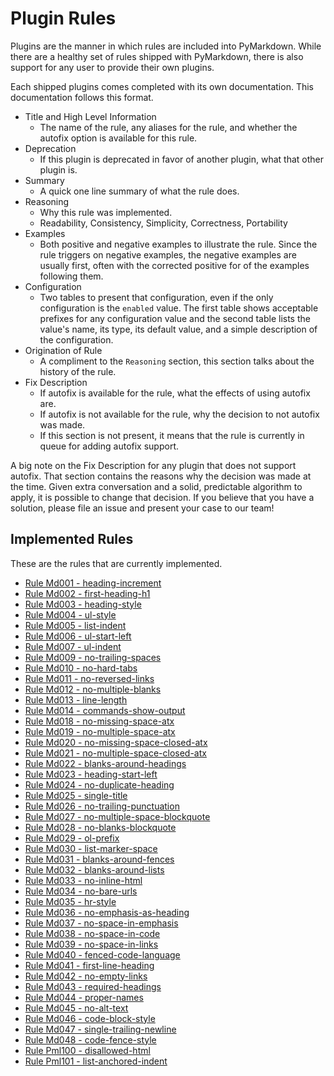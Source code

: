 # Plugin Rules

Plugins are the manner in which rules are included into PyMarkdown.  While there
are a healthy set of rules shipped with PyMarkdown, there is also support for any
user to provide their own plugins.

Each shipped plugins comes completed with its own documentation.  This documentation
follows this format.

- Title and High Level Information
  - The name of the rule, any aliases for the rule, and whether the autofix option
    is available for this rule.
- Deprecation
  - If this plugin is deprecated in favor of another plugin, what that other plugin
    is.
- Summary
  - A quick one line summary of what the rule does.
- Reasoning
  - Why this rule was implemented.
  - Readability, Consistency, Simplicity, Correctness, Portability
- Examples
  - Both positive and negative examples to illustrate the rule.  Since the rule
    triggers on negative examples, the negative examples are usually first, often
    with the corrected positive for of the examples following them.
- Configuration
  - Two tables to present that configuration, even if the only configuration is
    the `enabled` value. The first table shows acceptable prefixes for any configuration
    value and the second table lists the value's name, its type, its default value,
    and a simple description of the configuration.
- Origination of Rule
  - A compliment to the `Reasoning` section, this section talks about the history
    of the rule.
- Fix Description
  - If autofix is available for the rule, what the effects of using autofix are.
  - If autofix is not available for the rule, why the decision to not autofix was
    made.
  - If this section is not present, it means that the rule is currently in queue
    for adding autofix support.

A big note on the Fix Description for any plugin that does not support autofix.
That section contains the reasons why the decision was made at the time.  Given
extra conversation and a solid, predictable algorithm to apply, it is possible to
change that decision.  If you believe that you have a solution, please file an
issue and present your case to our team!

## Implemented Rules

These are the rules that are currently implemented.

- [Rule Md001 - heading-increment](/docs/rules/rule_md001.md)
- [Rule Md002 - first-heading-h1](/docs/rules/rule_md002.md)
- [Rule Md003 - heading-style](/docs/rules/rule_md003.md)
- [Rule Md004 - ul-style](/docs/rules/rule_md004.md)
- [Rule Md005 - list-indent](/docs/rules/rule_md005.md)
- [Rule Md006 - ul-start-left](/docs/rules/rule_md006.md)
- [Rule Md007 - ul-indent](/docs/rules/rule_md007.md)
- [Rule Md009 - no-trailing-spaces](/docs/rules/rule_md009.md)
- [Rule Md010 - no-hard-tabs](/docs/rules/rule_md010.md)
- [Rule Md011 - no-reversed-links](/docs/rules/rule_md011.md)
- [Rule Md012 - no-multiple-blanks](/docs/rules/rule_md012.md)
- [Rule Md013 - line-length](/docs/rules/rule_md013.md)
- [Rule Md014 - commands-show-output](/docs/rules/rule_md014.md)
- [Rule Md018 - no-missing-space-atx](/docs/rules/rule_md018.md)
- [Rule Md019 - no-multiple-space-atx](/docs/rules/rule_md019.md)
- [Rule Md020 - no-missing-space-closed-atx](/docs/rules/rule_md020.md)
- [Rule Md021 - no-multiple-space-closed-atx](/docs/rules/rule_md021.md)
- [Rule Md022 - blanks-around-headings](/docs/rules/rule_md022.md)
- [Rule Md023 - heading-start-left](/docs/rules/rule_md023.md)
- [Rule Md024 - no-duplicate-heading](/docs/rules/rule_md024.md)
- [Rule Md025 - single-title](/docs/rules/rule_md025.md)
- [Rule Md026 - no-trailing-punctuation](/docs/rules/rule_md026.md)
- [Rule Md027 - no-multiple-space-blockquote](/docs/rules/rule_md027.md)
- [Rule Md028 - no-blanks-blockquote](/docs/rules/rule_md028.md)
- [Rule Md029 - ol-prefix](/docs/rules/rule_md029.md)
- [Rule Md030 - list-marker-space](/docs/rules/rule_md030.md)
- [Rule Md031 - blanks-around-fences](/docs/rules/rule_md031.md)
- [Rule Md032 - blanks-around-lists](/docs/rules/rule_md032.md)
- [Rule Md033 - no-inline-html](/docs/rules/rule_md033.md)
- [Rule Md034 - no-bare-urls](/docs/rules/rule_md034.md)
- [Rule Md035 - hr-style](/docs/rules/rule_md035.md)
- [Rule Md036 - no-emphasis-as-heading](/docs/rules/rule_md036.md)
- [Rule Md037 - no-space-in-emphasis](/docs/rules/rule_md037.md)
- [Rule Md038 - no-space-in-code](/docs/rules/rule_md038.md)
- [Rule Md039 - no-space-in-links](/docs/rules/rule_md039.md)
- [Rule Md040 - fenced-code-language](/docs/rules/rule_md040.md)
- [Rule Md041 - first-line-heading](/docs/rules/rule_md041.md)
- [Rule Md042 - no-empty-links](/docs/rules/rule_md042.md)
- [Rule Md043 - required-headings](/docs/rules/rule_md043.md)
- [Rule Md044 - proper-names](/docs/rules/rule_md044.md)
- [Rule Md045 - no-alt-text](/docs/rules/rule_md045.md)
- [Rule Md046 - code-block-style](/docs/rules/rule_md046.md)
- [Rule Md047 - single-trailing-newline](/docs/rules/rule_md047.md)
- [Rule Md048 - code-fence-style](/docs/rules/rule_md048.md)
- [Rule Pml100 - disallowed-html](/docs/rules/rule_pml100.md)
- [Rule Pml101 - list-anchored-indent](/docs/rules/rule_pml101.md)
